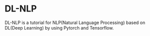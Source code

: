 # DL-NLP
DL-NLP is a tutorial for NLP(Natural Language Processing) based on DL(Deep Learning) by using Pytorch and Tensorflow.
